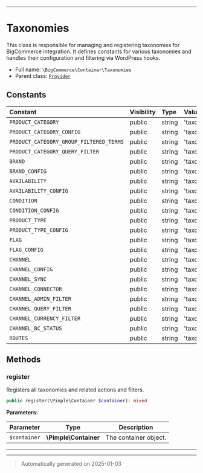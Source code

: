 ***

# Taxonomies

This class is responsible for managing and registering taxonomies for BigCommerce integration. It defines constants for various taxonomies and handles their configuration and filtering via WordPress hooks.



* Full name: `\BigCommerce\Container\Taxonomies`
* Parent class: [`Provider`](./classes/BigCommerce/Container/Provider.md)


## Constants

| Constant | Visibility | Type | Value |
|:---------|:-----------|:-----|:------|
|`PRODUCT_CATEGORY`|public|string|&#039;taxonomy.product_category&#039;|
|`PRODUCT_CATEGORY_CONFIG`|public|string|&#039;taxonomy.product_category.config&#039;|
|`PRODUCT_CATEGORY_GROUP_FILTERED_TERMS`|public|string|&#039;taxonomy.product_category.group_filtered_terms&#039;|
|`PRODUCT_CATEGORY_QUERY_FILTER`|public|string|&#039;taxonomy.product_category.query_filter&#039;|
|`BRAND`|public|string|&#039;taxonomy.brand&#039;|
|`BRAND_CONFIG`|public|string|&#039;taxonomy.brand.config&#039;|
|`AVAILABILITY`|public|string|&#039;taxonomy.availability&#039;|
|`AVAILABILITY_CONFIG`|public|string|&#039;taxonomy.availability.config&#039;|
|`CONDITION`|public|string|&#039;taxonomy.condition&#039;|
|`CONDITION_CONFIG`|public|string|&#039;taxonomy.condition.config&#039;|
|`PRODUCT_TYPE`|public|string|&#039;taxonomy.product_type&#039;|
|`PRODUCT_TYPE_CONFIG`|public|string|&#039;taxonomy.product_type.config&#039;|
|`FLAG`|public|string|&#039;taxonomy.flag&#039;|
|`FLAG_CONFIG`|public|string|&#039;taxonomy.flag.config&#039;|
|`CHANNEL`|public|string|&#039;taxonomy.channel&#039;|
|`CHANNEL_CONFIG`|public|string|&#039;taxonomy.channel.config&#039;|
|`CHANNEL_SYNC`|public|string|&#039;taxonomy.channel.sync&#039;|
|`CHANNEL_CONNECTOR`|public|string|&#039;taxonomy.channel.connector&#039;|
|`CHANNEL_ADMIN_FILTER`|public|string|&#039;taxonomy.channel.admin_products_filter&#039;|
|`CHANNEL_QUERY_FILTER`|public|string|&#039;taxonomy.channel.query_filter&#039;|
|`CHANNEL_CURRENCY_FILTER`|public|string|&#039;taxonomy.channel.currency_filter&#039;|
|`CHANNEL_BC_STATUS`|public|string|&#039;taxonomy.channel.bc_status&#039;|
|`ROUTES`|public|string|&#039;taxonomy.channel.routes&#039;|


## Methods


### register

Registers all taxonomies and related actions and filters.

```php
public register(\Pimple\Container $container): mixed
```








**Parameters:**

| Parameter | Type | Description |
|-----------|------|-------------|
| `$container` | **\Pimple\Container** | The container object. |





***


***
> Automatically generated on 2025-01-03
